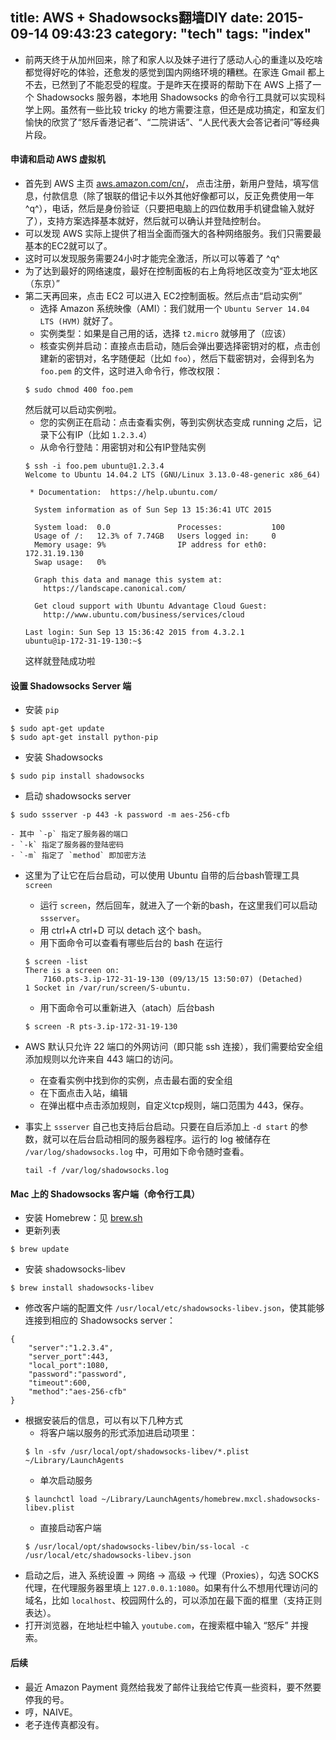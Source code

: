 title: AWS + Shadowsocks翻墙DIY
date: 2015-09-14 09:43:23
category: "tech"
tags: "index"
---
- 前两天终于从加州回来，除了和家人以及妹子进行了感动人心的重逢以及吃啥都觉得好吃的体验，还愈发的感觉到国内网络环境的糟糕。在家连 Gmail 都上不去，已然到了不能忍受的程度。于是昨天在摸哥的帮助下在 AWS 上搭了一个 Shadowsocks 服务器，本地用 Shadowsocks 的命令行工具就可以实现科学上网。虽然有一些比较 tricky 的地方需要注意，但还是成功搞定，和室友们愉快的欣赏了“怒斥香港记者”、“二院讲话”、“人民代表大会答记者问”等经典片段。

#### 申请和启动 AWS 虚拟机

- 首先到 AWS 主页 [aws.amazon.com/cn/](aws.amazon.com/cn/)， 点击注册，新用户登陆，填写信息，付款信息（除了银联的借记卡以外其他好像都可以，反正免费使用一年^q^），电话，然后是身份验证（只要把电脑上的四位数用手机键盘输入就好了），支持方案选择基本就好，然后就可以确认并登陆控制台。
- 可以发现 AWS 实际上提供了相当全面而强大的各种网络服务。我们只需要最基本的EC2就可以了。
- 这时可以发现服务需要24小时才能完全激活，所以可以等着了 ^q^
- 为了达到最好的网络速度，最好在控制面板的右上角将地区改变为“亚太地区（东京）”
- 第二天再回来，点击 EC2 可以进入 EC2控制面板。然后点击“启动实例”
    - 选择 Amazon 系统映像（AMI）：我们就用一个 `Ubuntu Server 14.04 LTS (HVM)` 就好了。
    - 实例类型：如果是自己用的话，选择 `t2.micro` 就够用了（应该）
    - 核查实例并启动：直接点击启动，随后会弹出要选择密钥对的框，点击创建新的密钥对，名字随便起（比如 `foo`），然后下载密钥对，会得到名为 `foo.pem` 的文件，这时进入命令行，修改权限：
    ```
    $ sudo chmod 400 foo.pem
    ```
    然后就可以启动实例啦。
    - 您的实例正在启动：点击查看实例，等到实例状态变成 running 之后，记录下公有IP（比如 `1.2.3.4`）
    - 从命令行登陆：用密钥对和公有IP登陆实例
    ```
    $ ssh -i foo.pem ubuntu@1.2.3.4
    Welcome to Ubuntu 14.04.2 LTS (GNU/Linux 3.13.0-48-generic x86_64)

     * Documentation:  https://help.ubuntu.com/

      System information as of Sun Sep 13 15:36:41 UTC 2015

      System load:  0.0               Processes:           100
      Usage of /:   12.3% of 7.74GB   Users logged in:     0
      Memory usage: 9%                IP address for eth0: 172.31.19.130
      Swap usage:   0%

      Graph this data and manage this system at:
        https://landscape.canonical.com/

      Get cloud support with Ubuntu Advantage Cloud Guest:
        http://www.ubuntu.com/business/services/cloud

    Last login: Sun Sep 13 15:36:42 2015 from 4.3.2.1
    ubuntu@ip-172-31-19-130:~$
    ```
    这样就登陆成功啦

#### 设置 Shadowsocks Server 端

- 安装 `pip`
```
$ sudo apt-get update
$ sudo apt-get install python-pip
```
- 安装 Shadowsocks
```
$ sudo pip install shadowsocks
```
- 启动 shadowsocks server
```
$ sudo ssserver -p 443 -k password -m aes-256-cfb
```
    - 其中 `-p` 指定了服务器的端口
    - `-k` 指定了服务器的登陆密码
    - `-m` 指定了 `method` 即加密方法

- 这里为了让它在后台启动，可以使用 Ubuntu 自带的后台bash管理工具 `screen`
    - 运行 `screen`，然后回车，就进入了一个新的bash，在这里我们可以启动 `ssserver`。
    - 用 ctrl+A ctrl+D 可以 detach 这个 bash。
    - 用下面命令可以查看有哪些后台的 bash 在运行
    ```
    $ screen -list
    There is a screen on:
    	7160.pts-3.ip-172-31-19-130	(09/13/15 13:50:07)	(Detached)
    1 Socket in /var/run/screen/S-ubuntu.
    ```
    - 用下面命令可以重新进入（atach）后台bash
    ```
    $ screen -R pts-3.ip-172-31-19-130
    ```
- AWS 默认只允许 22 端口的外网访问（即只能 ssh 连接），我们需要给安全组添加规则以允许来自 443 端口的访问。
    - 在查看实例中找到你的实例，点击最右面的安全组
    - 在下面点击入站，编辑
    - 在弹出框中点击添加规则，自定义tcp规则，端口范围为 443，保存。

- 事实上 `ssserver` 自己也支持后台启动。只要在自后添加上 `-d start` 的参数，就可以在后台启动相同的服务器程序。运行的 log 被储存在 `/var/log/shadowsocks.log` 中，可用如下命令随时查看。
    ```
    tail -f /var/log/shadowsocks.log
    ```


#### Mac 上的 Shadowsocks 客户端（命令行工具）

- 安装 Homebrew：见 [brew.sh](http://brew.sh/)
- 更新列表
```
$ brew update
```
- 安装 shadowsocks-libev
```
$ brew install shadowsocks-libev
```
- 修改客户端的配置文件 `/usr/local/etc/shadowsocks-libev.json`，使其能够连接到相应的 Shadowsocks server：
```
{
    "server":"1.2.3.4",
    "server_port":443,
    "local_port":1080,
    "password":"password",
    "timeout":600,
    "method":"aes-256-cfb"
}
```
- 根据安装后的信息，可以有以下几种方式
    - 将客户端以服务的形式添加进启动项里：
    ```
    $ ln -sfv /usr/local/opt/shadowsocks-libev/*.plist ~/Library/LaunchAgents
    ```
    - 单次启动服务
    ```
    $ launchctl load ~/Library/LaunchAgents/homebrew.mxcl.shadowsocks-libev.plist
    ```
    - 直接启动客户端
    ```
    $ /usr/local/opt/shadowsocks-libev/bin/ss-local -c /usr/local/etc/shadowsocks-libev.json
    ```
- 启动之后，进入 系统设置 -> 网络 -> 高级 -> 代理（Proxies），勾选 SOCKS代理，在代理服务器里填上 `127.0.0.1:1080`。如果有什么不想用代理访问的域名，比如 `localhost`、校园网什么的，可以添加在最下面的框里（支持正则表达）。
- 打开浏览器，在地址栏中输入 `youtube.com`，在搜索框中输入 “怒斥” 并搜索。

#### 后续

- 最近 Amazon Payment 竟然给我发了邮件让我给它传真一些资料，要不然要停我的号。
- 哼，NAIVE。
- 老子连传真都没有。

